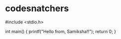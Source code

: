# codesnatchers

#include <stdio.h>

int main()
{
    printf("Hello from, Samiksha!!");
    return 0;
}
